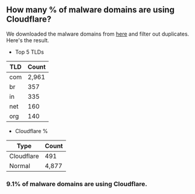 ## How many % of malware domains are using Cloudflare?


We downloaded the malware domains from [here](https://urlhaus.abuse.ch) and filter out duplicates.
Here's the result.


[//]: # (start replacement)


- Top 5 TLDs

| TLD | Count |
| --- | --- |
| com | 2,961 |
| br | 357 |
| in | 335 |
| net | 160 |
| org | 140 |


- Cloudflare %

| Type | Count |
| --- | --- |
| Cloudflare | 491 |
| Normal | 4,877 |


### 9.1% of malware domains are using Cloudflare.